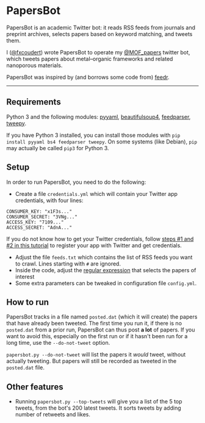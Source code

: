 # PapersBot

PapersBot is an academic Twitter bot: it reads RSS feeds from journals and preprint archives, selects papers based on keyword matching, and tweets them.

I ([@fxcoudert](https://twitter.com/fxcoudert)) wrote PapersBot to operate my [@MOF_papers](https://twitter.com/MOF_papers) twitter bot, which tweets papers about metal–organic frameworks and related nanoporous materials.

PapersBot was inspired by (and borrows some code from) [feedr](https://github.com/housed/feedr).

---

## Requirements

Python 3 and the following modules: [pyyaml](https://pyyaml.org/), [beautifulsoup4](https://pypi.org/project/beautifulsoup4/), [feedparser](https://github.com/kurtmckee/feedparser), [tweepy](https://github.com/tweepy/tweepy).

If you have Python 3 installed, you can install those modules with  `pip install pyyaml bs4 feedparser tweepy`. On some systems (like Debian), `pip` may actually be called `pip3` for Python 3.

## Setup

In order to run PapersBot, you need to do the following:
- Create a file `credentials.yml` which will contain your Twitter app credentials, with four lines:
```
CONSUMER_KEY: "x1F3s..."
CONSUMER_SECRET: "3VNg..."
ACCESS_KEY: "7109..."
ACCESS_SECRET: "AdnA..."
```
If you do not know how to get your Twitter credentials, follow [steps #1 and #2 in this tutorial](https://www.digitalocean.com/community/tutorials/how-to-create-a-twitter-app) to register your app with Twitter and get credentials.
- Adjust the file `feeds.txt` which contains the list of RSS feeds you want to crawl. Lines starting with `#` are ignored.
- Inside the code, adjust the [regular expression](https://en.wikipedia.org/wiki/Regular_expression) that selects the papers of interest
- Some extra parameters can be tweaked in configuration file `config.yml`.

## How to run

PapersBot tracks in a file named `posted.dat` (which it will create) the papers that have already been tweeted. The first time you run it, if there is no `posted.dat` from a prior run, PapersBot can thus post **a lot** of papers. If you want to avoid this, especially on the first run or if it hasn't been run for a long time, use the `--do-not-tweet` option.

`papersbot.py --do-not-tweet` will list the papers it _would_ tweet, without actually tweeting. But papers will still be recorded as tweeted in the `posted.dat` file.

## Other features

- Running `papersbot.py --top-tweets` will give you a list of the 5 top tweets, from the bot's 200 latest tweets. It sorts tweets by adding number of retweets and likes.
